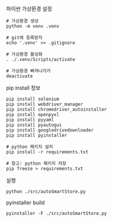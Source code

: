 파이썬 가상환경 설정

```
# 가상환경 생성
python -m venv .venv

# git에 등록방지
echo '.venv' >> .gitignore

# 가상환경 활성화
. ./.venv/Scripts/activate

# 가상환경 빠져나가가
deactivate
```

pip install 정보

```
pip install selenium
pip install webdriver_manager
pip install chromedriver_autoinstaller
pip install openpyxl
pip install pyyaml
pip install pyautogui
pip install googledrivedownloader
pip install pyinstaller
```

```
# python 패키지 설치
pip install -r requirements.txt

# 참고: python 패키지 저장
pip freeze > requirements.txt
```

실행

```
python ./src/autoSmartStore.py
```

pyinstaller build
```
pyinstaller -F ./src/autoSmartStore.py
```